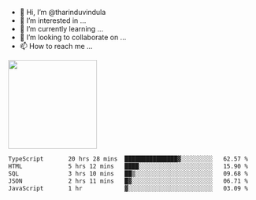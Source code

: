 - 👋 Hi, I’m @tharinduvindula
- 👀 I’m interested in ...
- 🌱 I’m currently learning ...
- 💞️ I’m looking to collaborate on ...
- 📫 How to reach me ...

<!---
tharinduvindula/tharinduvindula is a ✨ special ✨ repository because its `README.md` (this file) appears on your GitHub profile.
You can click the Preview link to take a look at your changes.
--->

<img height="180em" src="https://github-readme-stats.vercel.app/api?username=tharinduvindula&show_icons=true&hide_border=false&&count_private=true&include_all_commits=true" />


<!--START_SECTION:waka-->

```txt
TypeScript       20 hrs 28 mins  ███████████████▓░░░░░░░░░   62.57 %
HTML             5 hrs 12 mins   ████░░░░░░░░░░░░░░░░░░░░░   15.90 %
SQL              3 hrs 10 mins   ██▒░░░░░░░░░░░░░░░░░░░░░░   09.68 %
JSON             2 hrs 11 mins   █▓░░░░░░░░░░░░░░░░░░░░░░░   06.71 %
JavaScript       1 hr            ▓░░░░░░░░░░░░░░░░░░░░░░░░   03.09 %
```

<!--END_SECTION:waka-->
